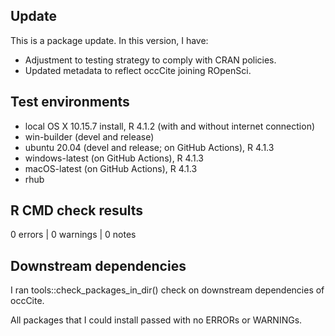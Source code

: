 ## Update
This is a package update. In this version, I have:

* Adjustment to testing strategy to comply with CRAN policies.
* Updated metadata to reflect occCite joining ROpenSci.

## Test environments
* local OS X 10.15.7 install, R 4.1.2 (with and without internet connection)
* win-builder (devel and release)
* ubuntu 20.04 (devel and release; on GitHub Actions), R 4.1.3
* windows-latest (on GitHub Actions), R 4.1.3
* macOS-latest (on GitHub Actions), R 4.1.3
* rhub

## R CMD check results
0 errors | 0 warnings | 0 notes

## Downstream dependencies
I ran tools::check_packages_in_dir() check on downstream dependencies of 
occCite. 

All packages that I could install passed with no ERRORs or WARNINGs.

